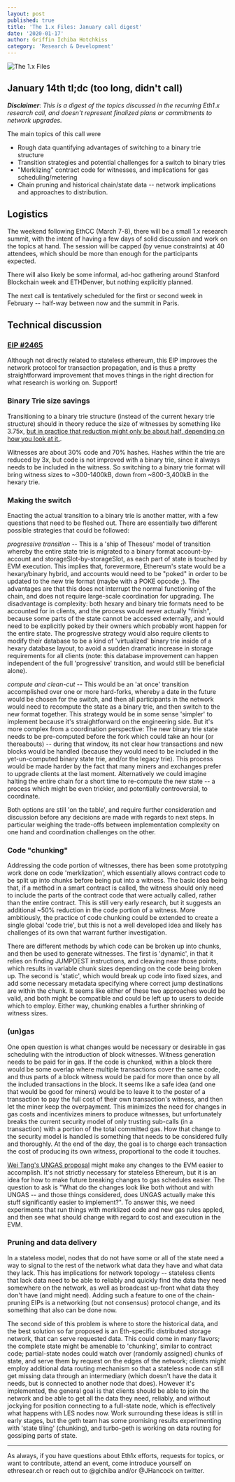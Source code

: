```yaml
---
layout: post
published: true
title: 'The 1.x Files: January call digest'
date: '2020-01-17'
author: Griffin Ichiba Hotchkiss
category: 'Research & Development'
---
```


![The 1.x Files](https://blog.ethereum.org/img/2019/12/the1xfiles_black.png "The truth is out there.")

## January 14th tl;dc (too long, didn't call)

***Disclaimer***: *This is a digest of the topics discussed in the recurring Eth1.x research call, and doesn't represent finalized plans or commitments to network upgrades.*

The main topics of this call were
* Rough data quantifying advantages of switching to a binary trie structure
* Transition strategies and potential challenges for a switch to binary tries
* "Merklizing" contract code for witnesses, and implications for gas scheduling/metering
* Chain pruning and historical chain/state data -- network implications and approaches to distribution.


## Logistics

The weekend following EthCC (March 7-8), there will be a small 1.x research summit, with the intent of having a few days of solid discussion and work on the topics at hand. The session will be capped (by venue constraints) at 40 attendees, which should be more than enough for the participants expected.

There will also likely be some informal, ad-hoc gathering around Stanford Blockchain week and ETHDenver, but nothing explicitly planned.

The next call is tentatively scheduled for the first or second week in February -- half-way between now and the summit in Paris.

## Technical discussion

### [EIP #2465](https://github.com/ethereum/EIPs/issues/2465)
Although not directly related to stateless ethereum, this EIP improves the network protocol for transaction propagation, and is thus a pretty straightforward improvement that moves things in the right direction for what research is working on. Support!

### Binary Trie size savings

Transitioning to a binary trie structure (instead of the current hexary trie structure) should in theory reduce the size of witnesses by something like 3.75x, [but in practice that reduction might only be about half, depending on how you look at it.](https://medium.com/@mandrigin/stateless-ethereum-binary-tries-experiment-b2c035497768).

Witnesses are about 30% code and 70% hashes. Hashes within the trie are reduced by 3x, but code is not improved with a binary trie, since it always needs to be included in the witness. So switching to a binary trie format will bring witness sizes to ~300-1400kB, down from ~800-3,400kB in the hexary trie.

### Making the switch
Enacting the actual transition to a binary trie is another matter, with a few questions that need to be fleshed out. There are essentially two different possible strategies that could be followed:

*progressive transition* -- This is a 'ship of Theseus' model of transition whereby the entire state trie is migrated to a binary format account-by-account and storageSlot-by-storageSlot, as each part of state is touched by EVM execution. This implies that, forevermore, Ethereum's state would be a hexary/binary hybrid, and accounts would need to be "poked" in order to be updated to the new trie format (maybe with a POKE opcode ;). The advantages are that this does not interrupt the normal functioning of the chain, and does not require large-scale coordination for upgrading. The disadvantage is complexity: both hexary and binary trie formats need to be accounted for in clients, and the process would never actually "finish", because some parts of the state cannot be accessed externally, and would need to be explicitly poked by their owners which probably wont happen for the entire state. The progressive strategy would also require clients to modify their database to be a kind of 'virtualized' binary trie inside of a hexary database layout, to avoid a sudden dramatic increase in storage requirements for all clients (note: this database improvement can happen independent of the full 'progressive' transition, and would still be beneficial alone).

*compute and clean-cut* -- This would be an 'at once' transition accomplished over one or more hard-forks, whereby a date in the future would be chosen for the switch, and then all participants in the network would need to recompute the state as a binary trie, and then switch to the new format together. This strategy would be in some sense 'simpler' to implement because it's straightforward on the engineering side. But it's more complex from a coordination perspective: The new binary trie state needs to be pre-computed before the fork which could take an hour (or thereabouts) -- during that window, its not clear how transactions and new blocks would be handled (because they would need to be included in the yet-un-computed binary state trie, and/or the legacy trie). This process would be made harder by the fact that many miners and exchanges prefer to upgrade clients at the last moment. Alternatively we could imagine halting the entire chain for a short time to re-compute the new state -- a process which might be even trickier, and potentially controversial, to coordinate.

Both options are still 'on the table', and require further consideration and discussion before any decisions are made with regards to next steps. In particular weighing the trade-offs between implementation complexity on one hand and coordination challenges on the other.

### Code "chunking"
Addressing the code portion of witnesses, there has been some prototyping work done on code 'merklization', which essentially allows contract code to be split up into chunks before being put into a witness. The basic idea being that, if a method in a smart contract is called, the witness should only need to include the parts of the contract code that were actually called, rather than the entire contract. This is still very early research, but it suggests an additional ~50% reduction in the code portion of a witness. More ambitiously, the practice of code chunking could be extended to create a single global 'code trie', but this is not a well developed idea and likely has challenges of its own that warrant further investigation.

There are different methods by which code can be broken up into chunks, and then be used to generate witnesses. The first is 'dynamic', in that it relies on finding JUMPDEST instructions, and cleaving near those points, which results in variable chunk sizes depending on the code being broken up. The second is 'static', which would break up code into fixed sizes, and add some necessary metadata specifying where correct jump destinations are within the chunk. It seems like either of these two approaches would be valid, and both might be compatible and could be left up to users to decide which to employ. Either way, chunking enables a further shrinking of witness sizes.

### (un)gas
One open question is what changes would be necessary or desirable in gas scheduling with the introduction of block witnesses. Witness generation needs to be paid for in gas. If the code is chunked, within a block there would be some overlap where multiple transactions cover the same code, and thus parts of a block witness would be paid for more than once by all the included transactions in the block. It seems like a safe idea (and one that would be good for miners) would be to leave it to the poster of a transaction to pay the full cost of their own transaction's witness, and then let the miner keep the overpayment. This minimizes the need for changes in gas costs and incentivizes miners to produce witnesses, but unfortunately breaks the current security model of only trusting sub-calls (in a transaction) with a portion of the total committed gas. How that change to the security model is handled is something that needs to be considered fully and thoroughly. At the end of the day, the goal is to charge each transaction the cost of producing its own witness, proportional to the code it touches.

[Wei Tang's UNGAS proposal](https://ethereum.corepaper.org/compatibility/forward/#remove-gas-observables-and-better-error-handling) might make any changes to the EVM easier to accomplish. It's not strictly necessary for stateless Ethereum, but it is an idea for how to make future breaking changes to gas schedules easier. The question to ask is "What do the changes look like both without and with UNGAS -- and those things considered, does UNGAS actually make this stuff significantly easier to implement?". To answer this, we need experiments that run things with merklized code and new gas rules appled, and then see what should change with regard to cost and execution in the EVM.

### Pruning and data delivery
In a stateless model, nodes that do not have some or all of the state need a way to signal to the rest of the network what data they have and what data they lack. This has implications for network topology -- stateless clients that lack data need to be able to reliably and quickly find the data they need somewhere on the network, as well as broadcast up-front what data they don't have (and might need). Adding such a feature to one of the chain-pruning EIPs is a networking (but not consensus) protocol change, and its something that also can be done now.

The second side of this problem is where to store the historical data, and the best solution so far proposed is an Eth-specific distributed storage network, that can serve requested data. This could come in many flavors; the complete state might be amenable to 'chunking', similar to contract code; partial-state nodes could watch over (randomly assigned) chunks of state, and serve them by request on the edges of the network; clients might employ additional data routing mechanism so that a stateless node can still get missing data through an intermediary (which doesn't have the data it needs, but is connected to another node that does). However it's implemented, the general goal is that clients should be able to join the network and be able to get all the data they need, reliably, and without jockying for position connecting to a full-state node, which is effectively what happens with LES nodes now. Work surrounding these ideas is still in early stages, but the geth team has some promising results experimenting with 'state tiling' (chunking), and turbo-geth is working on data routing for gossiping parts of state.

---

As always, if you have questions about Eth1x efforts, requests for topics, or want to contribute, attend an event, come introduce yourself on ethresear.ch or reach out to @gichiba and/or @JHancock on twitter.
